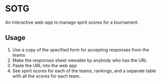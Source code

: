 # SOTG

An interactive web-app to manage spirit scores for a tournament.

## Usage

1. Use a copy of the specified form for accepting responses from the teams
2. Make the responses sheet viewable by anybody who has the URL
3. Paste the URL into the web app
4. See spirit scores for each of the teams, rankings, and a separate table with
   all the scores for each team.
